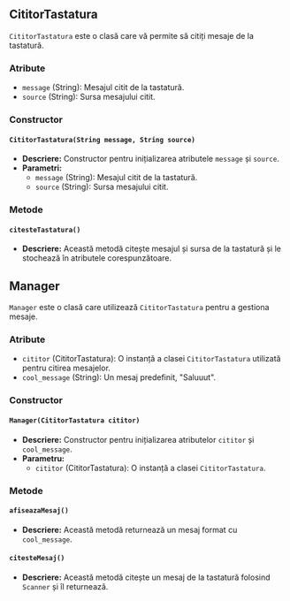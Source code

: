 ## CititorTastatura

`CititorTastatura` este o clasă care vă permite să citiți mesaje de la tastatură.

### Atribute

- `message` (String): Mesajul citit de la tastatură.
- `source` (String): Sursa mesajului citit.

### Constructor

#### `CititorTastatura(String message, String source)`

- **Descriere:** Constructor pentru inițializarea atributele `message` și `source`.
- **Parametri:**
  - `message` (String): Mesajul citit de la tastatură.
  - `source` (String): Sursa mesajului citit.

### Metode

#### `citesteTastatura()`

- **Descriere:** Această metodă citește mesajul și sursa de la tastatură și le stochează în atributele corespunzătoare.

## Manager

`Manager` este o clasă care utilizează `CititorTastatura` pentru a gestiona mesaje.

### Atribute

- `cititor` (CititorTastatura): O instanță a clasei `CititorTastatura` utilizată pentru citirea mesajelor.
- `cool_message` (String): Un mesaj predefinit, "Saluuut".

### Constructor

#### `Manager(CititorTastatura cititor)`

- **Descriere:** Constructor pentru inițializarea atributelor `cititor` și `cool_message`.
- **Parametru:**
  - `cititor` (CititorTastatura): O instanță a clasei `CititorTastatura`.

### Metode

#### `afiseazaMesaj()`

- **Descriere:** Această metodă returnează un mesaj format cu `cool_message`.

#### `citesteMesaj()`

- **Descriere:** Această metodă citește un mesaj de la tastatură folosind `Scanner` și îl returnează.

